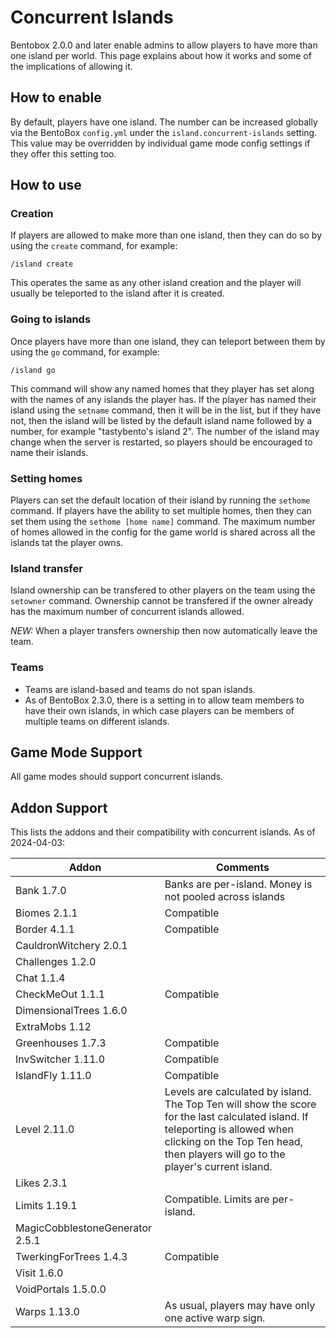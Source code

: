 # Concurrent Islands

Bentobox 2.0.0 and later enable admins to allow players to have more than one island per world. This page explains about how it works and some of the implications of allowing it.

## How to enable

By default, players have one island. The number can be increased globally via the BentoBox `config.yml` under the `island.concurrent-islands` setting. This value may be overridden by individual game mode config settings if they offer this setting too.

## How to use

### Creation

If players are allowed to make more than one island, then they can do so by using the `create` command, for example:

`/island create`

This operates the same as any other island creation and the player will usually be teleported to the island after it is created.

### Going to islands

Once players have more than one island, they can teleport between them by using the `go` command, for example:

`/island go`

This command will show any named homes that they player has set along with the names of any islands the player has. If the player has named their island using the `setname` command, then it will be in the list, but if they have not, then the island will be listed by the default island name followed by a number, for example "tastybento's island 2". The number of the island may change when the server is restarted, so players should be encouraged to name their islands.

### Setting homes

Players can set the default location of their island by running the `sethome` command. If players have the ability to set multiple homes, then they can set them using the `sethome [home name]` command. The maximum number of homes allowed in the config for the game world is shared across all the islands tat the player owns.

### Island transfer

Island ownership can be transfered to other players on the team using the `setowner` command. Ownership cannot be transfered if the owner already has the maximum number of concurrent islands allowed.

*NEW:* When a player transfers ownership then now automatically leave the team.

### Teams

- Teams are island-based and teams do not span islands.
- As of BentoBox 2.3.0, there is a setting in to allow team members to have their own islands, in which case players can be members of multiple teams on different islands.

## Game Mode Support

All game modes should support concurrent islands.

## Addon Support

This lists the addons and their compatibility with concurrent islands. As of 2024-04-03:

| Addon | Comments          |
|-------|-------------------|
| Bank 1.7.0 | Banks are per-island. Money is not pooled across islands |
| Biomes 2.1.1 | Compatible |
| Border 4.1.1 | Compatible  |
| CauldronWitchery 2.0.1 |   |
| Challenges 1.2.0 |   |
| Chat 1.1.4 |   |
| CheckMeOut 1.1.1 | Compatible  |
| DimensionalTrees 1.6.0 |   |
| ExtraMobs 1.12 |   |
| Greenhouses 1.7.3 | Compatible  |
| InvSwitcher 1.11.0 | Compatible  |
| IslandFly 1.11.0 | Compatible  |
| Level 2.11.0 | Levels are calculated by island. The Top Ten will show the score for the last calculated island. If teleporting is allowed when clicking on the Top Ten head, then players will go to the player's current island.  |
| Likes 2.3.1 |   |
| Limits 1.19.1 | Compatible. Limits are per-island.  |
| MagicCobblestoneGenerator 2.5.1 |   |
| TwerkingForTrees 1.4.3 | Compatible  |
| Visit 1.6.0 |   |
| VoidPortals 1.5.0.0 |   |
| Warps 1.13.0 | As usual, players may have only one active warp sign.   |




